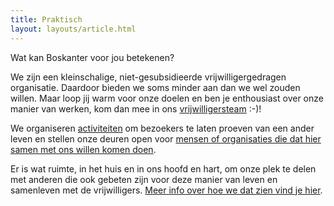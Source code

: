 ```yaml
---
title: Praktisch
layout: layouts/article.html
---
```


Wat kan Boskanter voor jou betekenen?

We zijn een kleinschalige, niet-gesubsidieerde vrijwilligergedragen organisatie. Daardoor bieden we soms minder aan dan we wel zouden willen. Maar loop jij warm voor onze doelen en ben je enthousiast over onze manier van werken, kom dan mee in ons [vrijwilligersteam](vrijwilliger) :-)!

We organiseren [activiteiten](activiteiten) om bezoekers te laten proeven van een ander leven en stellen onze deuren open voor [mensen of organisaties die dat hier samen met ons willen komen doen](infrastructuur).

Er is wat ruimte, in het huis en in ons hoofd en hart, om onze plek te delen met anderen die ook gebeten zijn voor deze manier van leven en samenleven met de vrijwilligers. [Meer info over hoe we dat zien vind je hier](cohousen).

